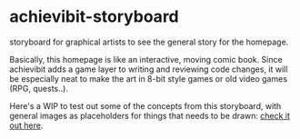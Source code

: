 # achievibit-storyboard
storyboard for graphical artists to see the general story for the homepage.

Basically, this homepage is like an interactive, moving comic book.
Since achievibit adds a game layer to writing and reviewing code changes, it will be especially neat to make the art in 8-bit style games or old video games (RPG, quests..).

Here's a WIP to test out some of the concepts from this storyboard, with general images as placeholders for things that needs to be drawn: [check it out here](http://kibibit.io/achievibit-demo).
